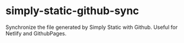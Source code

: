 # simply-static-github-sync
Synchronize the file generated by Simply Static with Github. Useful for Netlify and GithubPages.
